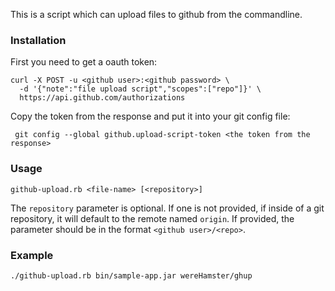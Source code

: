 This is a script which can upload files to github from the commandline.

### Installation

First you need to get a oauth token:

    curl -X POST -u <github user>:<github password> \
      -d '{"note":"file upload script","scopes":["repo"]}' \
      https://api.github.com/authorizations

Copy the token from the response and put it into your git config file:

     git config --global github.upload-script-token <the token from the response>

### Usage

	github-upload.rb <file-name> [<repository>]

The `repository` parameter is optional. If one is not provided, if inside of a git repository, it will default to the remote named `origin`. If provided, the parameter should be in the format `<github user>/<repo>`.


### Example

	./github-upload.rb bin/sample-app.jar wereHamster/ghup

